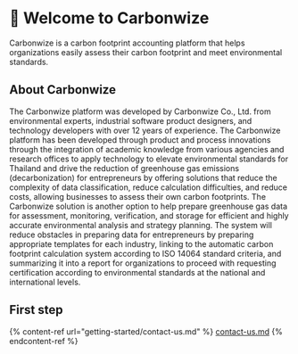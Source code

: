 # 👋 Welcome to Carbonwize

Carbonwize is a carbon footprint accounting platform that helps organizations easily assess their carbon footprint and meet environmental standards.

## About Carbonwize

The Carbonwize platform was developed by Carbonwize Co., Ltd. from environmental experts, industrial software product designers, and technology developers with over 12 years of experience. The Carbonwize platform has been developed through product and process innovations through the integration of academic knowledge from various agencies and research offices to apply technology to elevate environmental standards for Thailand and drive the reduction of greenhouse gas emissions (decarbonization) for entrepreneurs by offering solutions that reduce the complexity of data classification, reduce calculation difficulties, and reduce costs, allowing businesses to assess their own carbon footprints. The Carbonwize solution is another option to help prepare greenhouse gas data for assessment, monitoring, verification, and storage for efficient and highly accurate environmental analysis and strategy planning. The system will reduce obstacles in preparing data for entrepreneurs by preparing appropriate templates for each industry, linking to the automatic carbon footprint calculation system according to ISO 14064 standard criteria, and summarizing it into a report for organizations to proceed with requesting certification according to environmental standards at the national and international levels.

## First step

{% content-ref url="getting-started/contact-us.md" %}
[contact-us.md](getting-started/contact-us.md)
{% endcontent-ref %}

